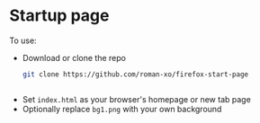 # Startup page

To use:
- Download or clone the repo

  ```bash
  git clone https://github.com/roman-xo/firefox-start-page
```
```


- Set `index.html` as your browser's homepage or new tab page
- Optionally replace `bg1.png` with your own background
